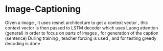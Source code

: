 # Image-Captioning

Given a image , it uses resnet architecture to get a context vector , 
this context vector is then passed to LSTM decoder which uses Luong attention (general) in order to focus on parts of images , for generation of the caption (sentence)
During training , teacher forcing is used , and for testing greedy decoding is done . 
